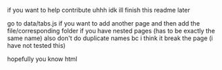 if you want to help contribute uhhh idk ill finish this readme later

go to data/tabs.js if you want to add another page and then add the file/corresponding folder if you have nested pages (has to be exactly the same name) also don't do duplicate names bc i think it break the page (i have not tested this)

hopefully you know html
